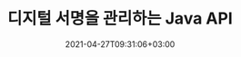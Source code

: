 ---
############################# Static ############################
layout: "product"
date: 2021-04-27T09:31:06+03:00
draft: false

product: "Signature"
product_tag: "signature"
platform: "Java"
platform_tag: "java"

############################# Head ############################
head_title: "Java 디지털 서명 API, PDF Word Excel 이미지에 전자 서명 추가"
head_description: "자바 디지털 서명 API. PDF, Microsoft Word, Excel 스프레드시트, PowerPoint 프레젠테이션 및 이미지 문서 형식에 디지털 서명을 하는 전자 서명 라이브러리입니다."

############################# Header ############################
title: "디지털 서명을 관리하는 Java API"
description: "이미지 및 디지털 문서 파일 형식 서명을 위해 Java 애플리케이션에서 이미지, QR 코드, 바코드, 메타데이터, 텍스트 및 스탬프 유형의 전자 서명을 관리합니다."
button:
    enable: true

############################# SubMenu ############################
submenu:
    enable: true
    
    left:
        img_alt: "GroupDocs.Signature for Java"
        image: "https://www.groupdocs.cloud/templates/groupdocs/images/product-logos/groupdocs-signature-java.png"
        product: "GroupDocs.Signature"
        platform: "Java"

    middle:
        button:
            # button loop
            - link: "#overview"
              text: "개요"

            # button loop
            - link: "#features"
              text: "특징"

            # button loop
            - link: "#support"
              text: "지원하다"

            # button loop
            - link: "https://products.groupdocs.app/signature"
              text: "라이브 데모"

            # button loop
            - link: "https://purchase.groupdocs.com/pricing/signature/java"
              text: "가격"

    right:
        link_download: "https://downloads.groupdocs.com/signature"
        link_learn: "https://docs.groupdocs.com/signature/java/"
        link_buy: "https://purchase.groupdocs.com"

############################# Overview ############################
overview:
    enable: true
    content: |
      Java API용 GroupDocs.Signature를 사용하면 외부 소프트웨어를 설치하지 않고도 지원되는 형식의 디지털 문서에 서명할 수 있는 전자 서명 기능이 있는 Java 응용 프로그램을 개발할 수 있습니다. 이미지, 바코드, QR 코드, 스탬프, 텍스트, 광학 및 메타데이터와 같은 다양한 유형의 전자 서명 조작 및 관리를 지원합니다. Microsoft Office Word, PowerPoint 프레젠테이션, Excel 스프레드시트, 이미지 및 PDF 파일과 같은 모든 전자 비즈니스 문서는 서명 속성을 사용자 지정하여 디지털 서명할 수 있습니다. 귀하의 요구 사항에 따라 그림자, 치수, 정렬 등. 디지털 서명 라이브러리는 단순하고 가벼우며 신규 또는 기존 Java 애플리케이션 내에서 쉽게 통합할 수 있는 단일 DLL 파일로 구성됩니다.  

      GroupDocs.Signature for Java API를 통해 시스템에서 등록된 모든 인증서를 로드하거나 단순 및 고급 검색을 사용하여 기존 서명을 찾을 수 있습니다. 일반 서명 속성(텍스트 크기, 불투명도, 회전, 확인, 글꼴 속성, 색상 옵션, 페이지 번호, 너비, 상단, 왼쪽 등)을 지정하고 다양한 전자 서명 유형 구현 지원을 지정하여 암호로 보호된 문서 작업 옵션을 통해 신뢰할 수 있습니다. 디지털 문서를 위한 전자 서명 관리 솔루션입니다.  

      Java용 GroupDocs.Signature는 모든 Java 버전과 호환되며 Java 런타임을 실행할 수 있는 널리 사용되는 운영 체제(Windows, Linux, MacOS)를 지원합니다.
    tabs:
      enable: true
      
      ## TAB ONE ##
      tab_one:
        description: |
          다음은 Java용 GroupDocs.Signature 기능의 개요입니다.
      
        right:
          enable: true
          icon: "fab fa-html5"
          title: "서명 유형"
          content: |
            * 텍스트 서명
            * 이미지 서명
            * 디지털 서명
            * QR 코드 서명
            * 바코드 서명
            * 스탬프 서명
            * 양식 필드 서명
      
      ## TAB TWO ##
      tab_two:
        description: |
          Java 전자 서명 API는 아래와 같이 [문서 파일 형식](https://docs.groupdocs.com/signature/java/supported-document-formats/)을 지원합니다.

        left:
          enable: true
          table:
            # table loop
            - title: "Microsoft Office"
              content: |
                * **Word:** DOC, DOCX, DOCM, DOT, DOTX, DOTM, RTF, TXT
                * **Excel:** XLS, XLSX, XLSM, XLSB, XLTM, XLT, XLTM, XLTX, XLAM, SXC, SpreadsheetML
                * **PowerPoint:** PPT, PPTX, PPS, PPSX, PPSM, POT, POTM, POTX, PPTM

        right:
          enable: true
          table:
            # table loop
            - title: "Images & Other Formats"
              content: |
                * **이미지**: JPG, BMP, PNG, TIFF, GIF, DCM, WEBP
                * **OpenDocument**: ODT, OTT, OTS, ODS, ODP, OTP, ODG
                * **Jpeg2000**: JP2, JPF, JPX, J2K, J2C, JPM
                * **메타파일**: EMF, WMF, CMX
                * **가지고 다닐 수 있는**: PDF
                * **확장 가능한 벡터 그래픽**: CDR, SVG
                * **Adobe Photoshop**: PSD
                * **기타**: DJVU

      ## TAB THREE ##
      tab_three:
        description: |
          Java용 GroupDocs.Signature는 다음 운영 체제, 프레임워크 및 패키지 관리자를 지원합니다.
        
        left:
          enable: true
          table:
            # table loop
            - icon: "fab fa-windows"
              title: "운영체제"
              content: |
                * Microsoft Windows Desktop
                * Microsoft Windows Server
                * Linux
                * MacOS

            # table loop
            - icon: "fas fa-code"
              title: "지원되는 프레임워크"
              content: |
                * Java 7 (1.7) and above

        right:
          enable: true
          table:
            # table loop
            - icon: "fas fa-cogs"
              title: "개발 환경"
              content: |
                * NetBeans
                * IntelliJ IDEA
                * Eclipse
            # table loop
            - icon: "fas fa-tools"
              title: "빌드 자동화 도구"
              content: |
                * Maven

############################# Features ############################
features:
    enable: true
    title: "Java용 GroupDocs.Signature 기능"

    feature:
      # feature loop
      - icon: "fas fa-copy"
        content: "지원되는 문서 형식에서 전자 서명 생성, 읽기, 수정, 숨기기 및 삭제"

      # feature loop
      - icon: "fas fa-eye"
        content: "스트림, 상대 경로 또는 절대 경로에서 서명된 문서에 액세스"

      # feature loop
      - icon: "fas fa-bolt"
        content: "문서, 스프레드시트, 프리젠테이션, 이미지 및 PDF 파일에 텍스트 서명 적용"
      
      # feature loop
      - icon: "fas fa-file-powerpoint"
        content: "PDF 파일에 주석, 스티커, 이미지로 텍스트 서명 추가 및 스타일 및 색상 구성"

      # feature loop
      - icon: "fas fa-code"
        content: "PDF 문서, 이미지 파일에 서명하고 다른 파일 형식으로 출력하기"

      # feature loop
      - icon: "fas fa-cloud"
        content: "텍스트 서명을 워터마크로 사용하여 이미지에 디지털 서명 및 투명도 추가, 전자 서명에 회전"

      # feature loop
      - icon: "fas fa-remove-format"
        content: "인증서 검색 및 디지털 인증서로 Microsoft Word, Excel 및 PDF 문서 서명"

      # feature loop
      - icon: "fas fa-comment-slash"
        content: "기본 텍스트 워터마크로 워드 프로세싱 문서 형식 서명"

      # feature loop
      - icon: "fas fa-location-arrow"
        content: "QR 코드, 바코드를 사용하여 단어, 슬라이드, 셀, PDF 및 이미지 파일 서명"

      # feature loop
      - icon: "fas fa-border-all"
        content: "지원되는 파일 형식을 보호하기 위해 스탬프 서명 구성 및 적용"

      # feature loop
      - icon: "fas fa-wrench"
        content: "문서, 스프레드시트, 프리젠테이션, 이미지 및 PDF 파일에 이미지 서명 설정 및 할당"

      # feature loop
      - icon: "fas fa-columns"
        content: "서명 속성(예: 모양 및 느낌, 여백, 정렬 등)을 구성합니다."

      # feature loop
      - icon: "fas fa-file-word"
        content: "암호로 보호된 문서에 디지털 서명 적용"

      # feature loop
      - icon: "fas fa-envelope"
        content: "서명 처리기를 사용하여 PDF 문서의 텍스트 확인 수행"

      # feature loop
      - icon: "fas fa-print"
        content: ".CER 및 .PFX 인증서 컨테이너를 사용하여 Word, Cell, PDF 문서의 디지털 검증"

      # feature loop
      - icon: "fas fa-file-archive"
        content: "PDF 텍스트 서명에 대해 다른 측정 단위 유형(예: 밀리미터, 픽셀 등) 지정"

      # feature loop
      - icon: "fas fa-lock"
        content: "파일 또는 URL을 통해 문서 정보 얻기 - PDF 문서에 양식 필드 서명 추가"

      # feature loop
      - icon: "fas fa-file-code"
        content: "맞춤형 데이터 객체, 임베디드 VCard, 이메일, EPC, MeCard 또는 이벤트 객체를 QR 코드에 추가"
      
      # feature loop
      - icon: "fas fa-fill-drip"
        content: "서명에 다양한 브러시 스타일 적용(예: 그라데이션, 방사형, 단색 및 텍스처 브러시)"

      # feature loop
      - icon: "fas fa-file-excel"
        content: "FTP 또는 Azure Cloud Storage에 있는 문서 서명"

      # feature loop
      - icon: "fas fa-heading"
        content: "문서, 슬라이드, 이미지 및 PDF 파일의 도형 내부에 텍스트 정렬 설정"

      # feature loop
      - icon: "fas fa-project-diagram"
        content: "PowerPoint 프레젠테이션 문서 검색, 확인 및 디지털 서명"

      # feature loop
      - icon: "fas fa-cube"
        content: "셀 문서의 픽셀을 사용하여 서명 배치 및 스탬프 서명을 위한 텍스트 위치 지정"

      # feature loop
      - icon: "fab fa-uncharted"
        content: "모서리가 둥근 사각형 스탬프 서명 구현"

       # feature loop
      - icon: "fab fa-uncharted"
        content: "이미지 데이터 콘텐츠로 바코드 및 QR 코드 서명 확장"

       # feature loop
      - icon: "fab fa-uncharted"
        content: "서명 및 검색 옵션으로 작업하는 동안 암호화된 메타데이터 서명 추가"

       # feature loop
      - icon: "fab fa-uncharted"
        content: "Word, Excel 및 프레젠테이션 내의 메타데이터 서명에 사용자 지정 개체 포함"

    more_feature:
      # more_feature_loop
      - title: "손쉬운 전자 서명 구성 및 적용"
        content: |
          Java API용 GroupDocs.Signature를 사용하면 전자 서명을 구성하고 지원되는 문서 형식에 추가할 수 있습니다. 다음은 PDF 파일에 텍스트 서명을 적용하는 것이 얼마나 간단한지 보여주는 코드 예제입니다.

          ```java
          Signature signature = new Signature("sample.pdf");

          TextSignOptions options = new TextSignOptions("John Smith");
          // 서명 위치 설정
          options.setLeft(100);
          options.setTop(100);
          
          // 서명 사각형 설정
          options.setWidth(100);
          options.setHeight(30);

          // 텍스트 색상 및 글꼴 설정
          options.setForeColor(Color.RED);
          SignatureFont signatureFont = new SignatureFont();
          signatureFont.setSize(12);
          signatureFont.setFamilyName("Comic Sans MS");
          options.setFont(signatureFont);
          options.setSignatureImplementation(TextSignatureImplementation.Sticker)

          // 문서를 파일로 서명
          signature.sign("sample_signed.pdf", options);
          ```

      # more_feature_loop
      - title: "전자 서명에 대해 지원되는 바코드 인코딩 유형"
        content: |
          Java API용 GroupDocs.Signature를 사용하여 지원되는 파일 형식에 바코드 및 QR 코드 서명을 적용할 수 있습니다. Java용 GroupDocs.Signature는 대부분의 요구 사항을 충족할 수 있는 광범위한 바코드 인코딩 유형을 지원합니다. 지원되는 바코드 인코딩 유형에는 Code 11, Code 128, Code 16K/32, Databar 코드, GS1 Codeblock, ISBN, ISMN, ISSN, ITF16, Pdf147, EAN8, EAN13, EAN14, UPCA, UPCE, ITF14, Code39 Standard 및 Code39 확장.

          마찬가지로 GroupDocs.Signature for Java API를 사용하면 QR, Aztec 및 Data Matrix와 같은 QR 코드 유형을 사용할 수 있습니다. 지원되는 QR 코드 인코딩 유형에는 Aztec, DataMatrix, GS1 DataMatrix 및 GS1 QR이 포함됩니다.

      # more_feature_loop
      - title: "서명 및 인증서 검색"
        content: |
          GroupDocs.Signature for Java API를 통해 모든 문서, 프리젠테이션, 스프레드시트, 이미지 및 PDF 파일에서 QR 코드 및 바코드 서명을 검색하고 검색 결과를 가져올 수 있습니다. 또한 QR 코드 서명으로 서명된 문서에서 사용자 지정 데이터 개체를 검색하고 QR 코드로 서명된 문서에서 표준 VCard 및 이메일 개체를 검색할 수 있습니다. QR 코드 서명의 암호화된 텍스트 확인 및 PDF 문서의 메타데이터 서명 검색도 지원됩니다. Words & Cells 문서의 디지털 서명에 대한 추가 검색 기준을 적용합니다.  

          검색 옵션은 Word 문서, 슬라이드 및 스프레드시트의 메타데이터 서명에도 사용할 수 있으며 양식 필드 검색은 PDF 문서에 사용할 수 있습니다.

      # more_feature_loop
      - title: "전자 서명 속성 구성"
        content: |
          최종 사용자의 UX를 향상시키기 위해 GroupDocs.Signature for Java API는 매우 쉽게 구성할 수 있는 많은 속성을 제공합니다. 글꼴 및 색상 옵션(배경색, 전경색, 굵게, 기울임꼴, 밑줄, 글꼴군, 글꼴 크기 등), 배경 및 테두리 옵션(배경색, 배경 투명도, 테두리 색상, 테두리 대시 스타일, 테두리 두께, 테두리 투명도 등), 서명 여백(왼쪽, 위쪽, 너비, 높이, 여백 등), 이미지 서명 영역 및 서명 정렬 설정(가로 정렬, 세로 정렬 등).

############################# Support ############################
support:
    enable: true

############################# Solutions ############################
solutions:
    enable: true
    title: "GroupDocs.Signature는 널리 사용되는 다른 개발 환경을 위한 문서 보기 API를 제공합니다."

    solution:
        # solution loop
        - img_alt: "GroupDocs.Signature for .NET"
          image: "https://www.groupdocs.cloud/templates/groupdocs/images/product-logos/groupdocs-signature-net.png"
          product: "GroupDocs.Signature"
          platform: ".NET"
          link: "/signature/net/"

############################# Back to top ###############################
back_to_top:
  enable: true
---